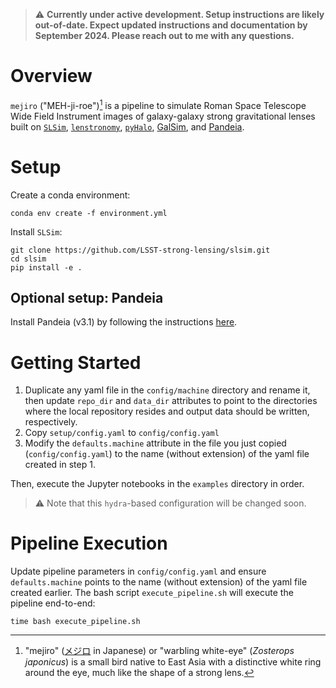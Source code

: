 > :warning: **Currently under active development. Setup instructions are likely out-of-date. Expect updated instructions
and documentation by September 2024. Please reach out to me with any questions.**

# Overview

`mejiro` ("MEH-ji-roe")[^1] is a pipeline to simulate Roman Space Telescope Wide Field Instrument images of
galaxy-galaxy strong
gravitational lenses
built
on [`SLSim`](https://github.com/LSST-strong-lensing/slsim), [`lenstronomy`](https://github.com/lenstronomy/lenstronomy), [`pyHalo`](https://github.com/dangilman/pyHalo), [GalSim](https://github.com/GalSim-developers/GalSim),
and [Pandeia](https://outerspace.stsci.edu/display/PEN).

# Setup

Create a conda environment:

```
conda env create -f environment.yml
```

Install `SLSim`:

```
git clone https://github.com/LSST-strong-lensing/slsim.git
cd slsim
pip install -e .
```

## Optional setup: Pandeia

Install Pandeia (v3.1) by following the
instructions [here](https://outerspace.stsci.edu/display/PEN/Pandeia+Engine+Installation).

# Getting Started

1. Duplicate any yaml file in the `config/machine` directory and rename it, then update `repo_dir` and `data_dir`
   attributes to point to the directories where the local repository resides and output data should be written,
   respectively.
2. Copy `setup/config.yaml` to `config/config.yaml`
3. Modify the `defaults.machine` attribute in the file you just copied (`config/config.yaml`) to the name (without
   extension) of the yaml file created in step 1.

Then, execute the Jupyter notebooks in the `examples` directory in order.

> :warning: Note that this `hydra`-based configuration will be changed soon.

# Pipeline Execution

Update pipeline parameters in `config/config.yaml` and ensure `defaults.machine` points to the name (without extension)
of the yaml file created earlier. The bash script `execute_pipeline.sh` will execute the pipeline end-to-end:

```
time bash execute_pipeline.sh
```

[^1]: "mejiro" ([メジロ](https://ja.wikipedia.org/wiki/%E3%83%A1%E3%82%B8%E3%83%AD) in Japanese) or "warbling
white-eye" (*Zosterops japonicus*) is a small bird native to East Asia with a distinctive white ring around the eye,
much like the shape of a strong lens.

